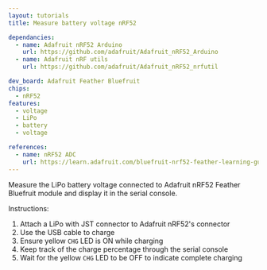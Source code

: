 ```yaml
---
layout: tutorials
title: Measure battery voltage nRF52

dependancies:
  - name: Adafruit nRF52 Arduino
    url: https://github.com/adafruit/Adafruit_nRF52_Arduino
  - name: Adafruit nRF utils
    url: https://github.com/adafruit/Adafruit_nRF52_nrfutil

dev_board: Adafruit Feather Bluefruit
chips:
  - nRF52
features:
  - voltage
  - LiPo
  - battery
  - voltage

references:
  - name: nRF52 ADC
    url: https://learn.adafruit.com/bluefruit-nrf52-feather-learning-guide/nrf52-adc
---
```


Measure the LiPo battery voltage connected to Adafruit nRF52 Feather Bluefruit module and display it in the serial console.

Instructions:

1. Attach a LiPo with JST connector to Adafruit nRF52's connector
1. Use the USB cable to charge
1. Ensure yellow `CHG` LED is ON while charging
1. Keep track of the charge percentage through the serial console
1. Wait for the yellow `CHG` LED to be OFF to indicate complete charging
